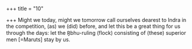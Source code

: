 +++
title = "10"

+++
Might we today, might we tomorrow call ourselves dearest to Indra in  the competition,
(as) we (did) before, and let this be a great thing for us through the
days: let the R̥bhu-ruling (flock) consisting of (these) superior men
[=Maruts] stay by us.